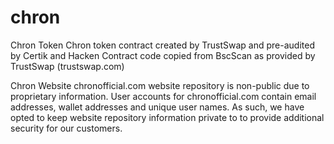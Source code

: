 # chron
Chron Token
Chron token contract created by TrustSwap and pre-audited by Certik and Hacken
Contract code copied from BscScan as provided by TrustSwap (trustswap.com)

Chron Website
chronofficial.com website repository is non-public due to proprietary information.  User accounts for chronofficial.com contain email addresses, wallet addresses and unique user names.  As such, we have opted to keep website repository information private to to provide additional security for our customers.
